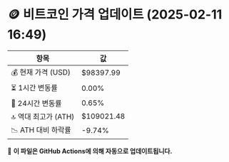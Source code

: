 # 🪙 비트코인 가격 업데이트 (2025-02-11 16:49)

| 항목                | 값 |
|--------------------|----------------|
| 💰 현재 가격 (USD) | $98397.99 |
| ⏳ 1시간 변동률    | 0.00% |
| 📆 24시간 변동률   | 0.65% |
| 🔝 역대 최고가 (ATH) | $109021.48 |
| 📉 ATH 대비 하락률 | -9.74% |

🔄 **이 파일은 GitHub Actions에 의해 자동으로 업데이트됩니다.**
